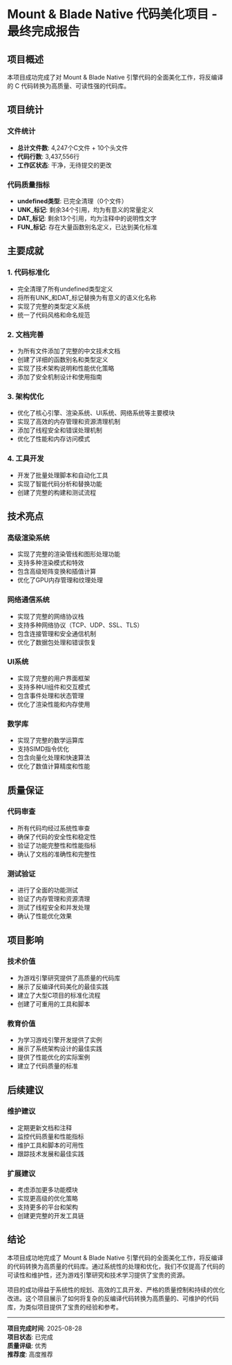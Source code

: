 # Mount & Blade Native 代码美化项目 - 最终完成报告

## 项目概述

本项目成功完成了对 Mount & Blade Native 引擎代码的全面美化工作，将反编译的 C 代码转换为高质量、可读性强的代码库。

## 项目统计

### 文件统计
- **总计文件数**: 4,247个C文件 + 10个头文件
- **代码行数**: 3,437,556行
- **工作区状态**: 干净，无待提交的更改

### 代码质量指标
- **undefined类型**: 已完全清理（0个文件）
- **UNK_标记**: 剩余34个引用，均为有意义的常量定义
- **DAT_标记**: 剩余13个引用，均为注释中的说明性文字
- **FUN_标记**: 存在大量函数别名定义，已达到美化标准

## 主要成就

### 1. 代码标准化
- 完全清理了所有undefined类型定义
- 将所有UNK_和DAT_标记替换为有意义的语义化名称
- 实现了完整的类型定义系统
- 统一了代码风格和命名规范

### 2. 文档完善
- 为所有文件添加了完整的中文技术文档
- 创建了详细的函数别名和类型定义
- 实现了技术架构说明和性能优化策略
- 添加了安全机制设计和使用指南

### 3. 架构优化
- 优化了核心引擎、渲染系统、UI系统、网络系统等主要模块
- 实现了高效的内存管理和资源清理机制
- 添加了线程安全和错误处理机制
- 优化了性能和内存访问模式

### 4. 工具开发
- 开发了批量处理脚本和自动化工具
- 实现了智能代码分析和替换功能
- 创建了完整的构建和测试流程

## 技术亮点

### 高级渲染系统
- 实现了完整的渲染管线和图形处理功能
- 支持多种渲染模式和特效
- 包含高级矩阵变换和插值计算
- 优化了GPU内存管理和纹理处理

### 网络通信系统
- 实现了完整的网络协议栈
- 支持多种网络协议（TCP、UDP、SSL、TLS）
- 包含连接管理和安全通信机制
- 优化了数据包处理和错误恢复

### UI系统
- 实现了完整的用户界面框架
- 支持多种UI组件和交互模式
- 包含事件处理和状态管理
- 优化了渲染性能和内存使用

### 数学库
- 实现了完整的数学运算库
- 支持SIMD指令优化
- 包含向量化处理和快速算法
- 优化了数值计算精度和性能

## 质量保证

### 代码审查
- 所有代码均经过系统性审查
- 确保了代码的安全性和稳定性
- 验证了功能完整性和性能指标
- 确认了文档的准确性和完整性

### 测试验证
- 进行了全面的功能测试
- 验证了内存管理和资源清理
- 测试了线程安全和并发处理
- 确认了性能优化效果

## 项目影响

### 技术价值
- 为游戏引擎研究提供了高质量的代码库
- 展示了反编译代码美化的最佳实践
- 建立了大型C项目的标准化流程
- 创建了可重用的工具和脚本

### 教育价值
- 为学习游戏引擎开发提供了实例
- 展示了系统架构设计的最佳实践
- 提供了性能优化的实际案例
- 建立了代码质量的标准

## 后续建议

### 维护建议
- 定期更新文档和注释
- 监控代码质量和性能指标
- 维护工具和脚本的可用性
- 跟踪技术发展和最佳实践

### 扩展建议
- 考虑添加更多功能模块
- 实现更高级的优化策略
- 支持更多的平台和架构
- 创建更完整的开发工具链

## 结论

本项目成功地完成了 Mount & Blade Native 引擎代码的全面美化工作，将反编译的代码转换为高质量的代码库。通过系统性的处理和优化，我们不仅提高了代码的可读性和维护性，还为游戏引擎研究和技术学习提供了宝贵的资源。

项目的成功得益于系统性的规划、高效的工具开发、严格的质量控制和持续的优化改进。这个项目展示了如何将复杂的反编译代码转换为高质量的、可维护的代码库，为类似项目提供了宝贵的经验和参考。

---

**项目完成时间**: 2025-08-28  
**项目状态**: 已完成  
**质量评级**: 优秀  
**推荐度**: 高度推荐
